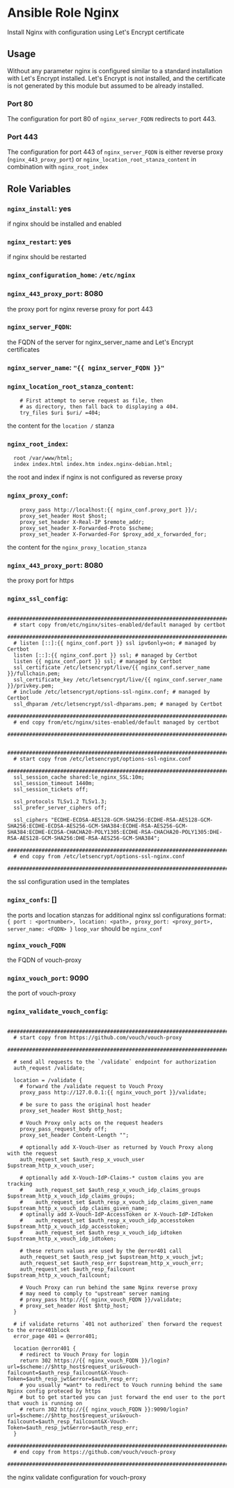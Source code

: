 # Ansible Role Nginx
Install Nginx with configuration using Let's Encrypt certificate

## Usage
Without any parameter nginx is configured similar to a standard installation 
with Let's Encrypt installed.
Let's Encrypt is not installed, 
and the certificate is not generated by this module but assumed to be already installed.

### Port 80
The configuration for port 80 of `nginx_server_FQDN` redirects to port 443.

### Port 443
The configuration for port 443 of `nginx_server_FQDN` is either reverse proxy (`nginx_443_proxy_port`) or `nginx_location_root_stanza_content` in combination with `nginx_root_index`

## Role Variables

### `nginx_install`: yes
if nginx should be installed and enabled

### `nginx_restart`: yes
if nginx should be restarted

### `nginx_configuration_home`: `/etc/nginx`

### `nginx_443_proxy_port`: 8080
the proxy port for nginx reverse proxy for port 443 

### `nginx_server_FQDN`:
the FQDN of the server for nginx_server_name and Let's Encrypt certificates

### `nginx_server_name`: `"{{ nginx_server_FQDN }}"`

### `nginx_location_root_stanza_content`: 
```
    # First attempt to serve request as file, then
    # as directory, then fall back to displaying a 404.
    try_files $uri $uri/ =404;
```
the content for the `location /` stanza

### `nginx_root_index`:
```
  root /var/www/html;
  index index.html index.htm index.nginx-debian.html;
```
the root and index if nginx is not configured as reverse proxy


### `nginx_proxy_conf`:
```
    proxy_pass http://localhost:{{ nginx_conf.proxy_port }}/;
    proxy_set_header Host $host;
    proxy_set_header X-Real-IP $remote_addr;
    proxy_set_header X-Forwarded-Proto $scheme;
    proxy_set_header X-Forwarded-For $proxy_add_x_forwarded_for;
```
the content for the `nginx_proxy_location_stanza`

### `nginx_443_proxy_port`: 8080
the proxy port for https 

### `nginx_ssl_config`: 
```
  ###########################################################################
  # start copy from/etc/nginx/sites-enabled/default managed by certbot
  ###########################################################################
  # listen [::]:{{ nginx_conf.port }} ssl ipv6only=on; # managed by Certbot
  listen [::]:{{ nginx_conf.port }} ssl; # managed by Certbot
  listen {{ nginx_conf.port }} ssl; # managed by Certbot
  ssl_certificate /etc/letsencrypt/live/{{ nginx_conf.server_name }}/fullchain.pem;
  ssl_certificate_key /etc/letsencrypt/live/{{ nginx_conf.server_name }}/privkey.pem;
  # include /etc/letsencrypt/options-ssl-nginx.conf; # managed by Certbot
  ssl_dhparam /etc/letsencrypt/ssl-dhparams.pem; # managed by Certbot
  ###########################################################################
  # end copy from/etc/nginx/sites-enabled/default managed by certbot
  ###########################################################################

  ###########################################################################
  # start copy from /etc/letsencrypt/options-ssl-nginx.conf
  ###########################################################################
  ssl_session_cache shared:le_nginx_SSL:10m;
  ssl_session_timeout 1440m;
  ssl_session_tickets off;

  ssl_protocols TLSv1.2 TLSv1.3;
  ssl_prefer_server_ciphers off;

  ssl_ciphers "ECDHE-ECDSA-AES128-GCM-SHA256:ECDHE-RSA-AES128-GCM-SHA256:ECDHE-ECDSA-AES256-GCM-SHA384:ECDHE-RSA-AES256-GCM-SHA384:ECDHE-ECDSA-CHACHA20-POLY1305:ECDHE-RSA-CHACHA20-POLY1305:DHE-RSA-AES128-GCM-SHA256:DHE-RSA-AES256-GCM-SHA384";
  ###########################################################################
  # end copy from /etc/letsencrypt/options-ssl-nginx.conf
  ###########################################################################
```
the ssl configuration used in the templates

### `nginx_confs`: []
the ports and location stanzas for additional nginx ssl configurations
format: `{ port : <portnumber>, location: <path>, proxy_port: <proxy_port>, server_name: <FQDN> }`
`loop_var` should be `nginx_conf`

### `nginx_vouch_FQDN`
the FQDN of vouch-proxy

### `nginx_vouch_port`: 9090
the port of vouch-proxy

### `nginx_validate_vouch_config`:
```
  ###########################################################################
  # start copy from https://github.com/vouch/vouch-proxy
  ###########################################################################

  # send all requests to the `/validate` endpoint for authorization
  auth_request /validate;

  location = /validate {
    # forward the /validate request to Vouch Proxy
    proxy_pass http://127.0.0.1:{{ nginx_vouch_port }}/validate;

    # be sure to pass the original host header
    proxy_set_header Host $http_host;

    # Vouch Proxy only acts on the request headers
    proxy_pass_request_body off;
    proxy_set_header Content-Length "";

    # optionally add X-Vouch-User as returned by Vouch Proxy along with the request
    auth_request_set $auth_resp_x_vouch_user $upstream_http_x_vouch_user;

    # optionally add X-Vouch-IdP-Claims-* custom claims you are tracking
    #    auth_request_set $auth_resp_x_vouch_idp_claims_groups $upstream_http_x_vouch_idp_claims_groups;
    #    auth_request_set $auth_resp_x_vouch_idp_claims_given_name $upstream_http_x_vouch_idp_claims_given_name;
    # optinally add X-Vouch-IdP-AccessToken or X-Vouch-IdP-IdToken
    #    auth_request_set $auth_resp_x_vouch_idp_accesstoken $upstream_http_x_vouch_idp_accesstoken;
    #    auth_request_set $auth_resp_x_vouch_idp_idtoken $upstream_http_x_vouch_idp_idtoken;

    # these return values are used by the @error401 call
    auth_request_set $auth_resp_jwt $upstream_http_x_vouch_jwt;
    auth_request_set $auth_resp_err $upstream_http_x_vouch_err;
    auth_request_set $auth_resp_failcount $upstream_http_x_vouch_failcount;

    # Vouch Proxy can run behind the same Nginx reverse proxy
    # may need to comply to "upstream" server naming
    # proxy_pass http://{{ nginx_vouch_FQDN }}/validate;
    # proxy_set_header Host $http_host;
  }

  # if validate returns `401 not authorized` then forward the request to the error401block
  error_page 401 = @error401;

  location @error401 {
    # redirect to Vouch Proxy for login
    return 302 https://{{ nginx_vouch_FQDN }}/login?url=$scheme://$http_host$request_uri&vouch-failcount=$auth_resp_failcount&X-Vouch-Token=$auth_resp_jwt&error=$auth_resp_err;
    # you usually *want* to redirect to Vouch running behind the same Nginx config proteced by https
    # but to get started you can just forward the end user to the port that vouch is running on
    # return 302 http://{{ nginx_vouch_FQDN }}:9090/login?url=$scheme://$http_host$request_uri&vouch-failcount=$auth_resp_failcount&X-Vouch-Token=$auth_resp_jwt&error=$auth_resp_err;
  }
  ###########################################################################
  # end copy from https://github.com/vouch/vouch-proxy
  ###########################################################################
```
the nginx validate configuration for vouch-proxy